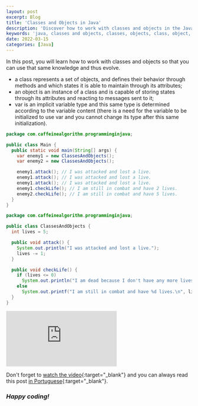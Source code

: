 ```yaml
---
layout: post
excerpt: Blog
title: 'Classes and Objects in Java'
description: 'Discover how to work with classes and objects in the Java programming language. Get answers to your questions with the theory and examples presented.'
keywords: 'java, classes and objects, classes, objects, class, object, post'
date: 2022-03-15
categories: [Java]
---
```


In this post, you will learn how to work with classes and objects so that you can use that same knowledge and thus evolve.

- a class represents a set of objects, and defines their behavior through methods and which states it is able to maintain through its attributes;
- an object is an instance of a class and is capable of storing states through its attributes and reacting to messages sent to it;
- var is an implicit variable type and this same type is determined according to the variable content (there is a need for the variable to be initialized to use var and you cannot change its type after this same initialization).

```java
package com.caffeinealgorithm.programminginjava;

public class Main {
  public static void main(String[] args) {
    var enemy1 = new ClassesAndObjects();
    var enemy2 = new ClassesAndObjects();

    enemy1.attack(); // I was attacked and lost a live.
    enemy1.attack(); // I was attacked and lost a live.
    enemy1.attack(); // I was attacked and lost a live.
    enemy1.checkLife(); // I am still in combat and have 2 lives.
    enemy2.checkLife(); // I am still in combat and have 5 lives.
  }
}
```

```java
package com.caffeinealgorithm.programminginjava;

public class ClassesAndObjects {
  int lives = 5;

  public void attack() {
    System.out.println("I was attacked and lost a live.");
    lives -= 1;
  }

  public void checkLife() {
    if (lives <= 0)
      System.out.println("I am dead because I don't have any more lives.");
    else
      System.out.printf("I am still in combat and have %d lives.\n", lives);
  }
}
```

<div class="video-container">
  <iframe src="https://www.youtube.com/embed/ktbsyAHPBv0" frameborder="0" allowfullscreen></iframe>
</div>

Don't forget to [watch the video](https://youtu.be/ktbsyAHPBv0){:target="\_blank"} and you can always read this post [in Portuguese](https://caffeinealgorithm.com/blog/20220315/classes-e-objetos-em-java/){:target="\_blank"}.

### _Happy coding!_
